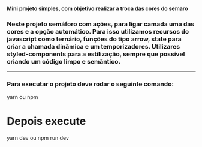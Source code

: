 #### Mini projeto simples, com objetivo realizar a troca das cores do semaro

### Neste projeto semáforo com ações, para ligar camada uma das cores e a opção automático. Para isso utilizamos   recursos do javascript como ternário, funções do tipo arrow, state para criar a chamada dinâmica e um temporizadores. Utilizares styled-components para a estilização, sempre que possível criando um código limpo e semântico.
____________________________________________________________________________________________________

### Para executar o projeto deve rodar o seguinte comando:

yarn ou npm

# Depois execute

yarn dev ou npm run dev

